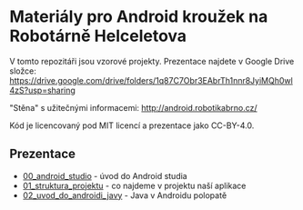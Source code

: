 # Materiály pro Android kroužek na Robotárně Helceletova

V tomto repozitáři jsou vzorové projekty. Prezentace najdete
v Google Drive složce: https://drive.google.com/drive/folders/1q87C7Obr3EAbrTh1nnr8JyiMQh0wl4zS?usp=sharing

"Stěna" s užitečnými informacemi: http://android.robotikabrno.cz/

Kód je licencovaný pod MIT licencí a prezentace jako CC-BY-4.0.

## Prezentace
* [00_android_studio](https://docs.google.com/presentation/d/1ztOmegQtImli1QbDl2Q2_72KdRrxPmzQ4TgcsQX9h0I/edit?usp=sharing) - úvod do Android studia
* [01_struktura_projektu](https://docs.google.com/presentation/d/1sUc5TxD0FlNWZT4gqCzjfaBPLxHX8uHtWNKukIKlpjI/edit?usp=sharing) - co najdeme v projektu naší aplikace
* [02_uvod_do_androidi_javy](https://docs.google.com/presentation/d/16Rp0MTegHllBvYUa25uYLY0l2QHaQcBcgqx0VUaNT4k/edit?usp=sharing) - Java v Androidu polopatě
